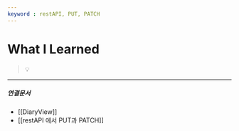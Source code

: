 ```yaml
---
keyword : restAPI, PUT, PATCH
---
```



# What I Learned

> 💡 
> 


---

##### 연결문서

- [[DiaryView]]
- [[restAPI 에서 PUT과 PATCH]]